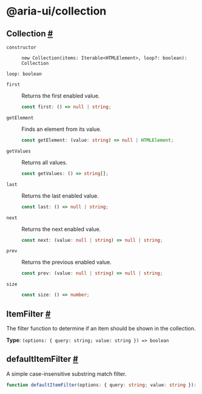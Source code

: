 # @aria-ui/collection

## Collection <a id="collection" href="#collection">#</a>

<dl>

<dt>

`constructor`

</dt>

<dd>

```
new Collection(items: Iterable<HTMLElement>, loop?: boolean): Collection
```

</dd>

<dt>

`loop: boolean`

</dt>

<dd>

</dd>

<dt>

`first`

</dt>

<dd>

Returns the first enabled value.

```ts
const first: () => null | string;
```

</dd>

<dt>

`getElement`

</dt>

<dd>

Finds an element from its value.

```ts
const getElement: (value: string) => null | HTMLElement;
```

</dd>

<dt>

`getValues`

</dt>

<dd>

Returns all values.

```ts
const getValues: () => string[];
```

</dd>

<dt>

`last`

</dt>

<dd>

Returns the last enabled value.

```ts
const last: () => null | string;
```

</dd>

<dt>

`next`

</dt>

<dd>

Returns the next enabled value.

```ts
const next: (value: null | string) => null | string;
```

</dd>

<dt>

`prev`

</dt>

<dd>

Returns the previous enabled value.

```ts
const prev: (value: null | string) => null | string;
```

</dd>

<dt>

`size`

</dt>

<dd>

```ts
const size: () => number;
```

</dd>

</dl>

## ItemFilter <a id="item-filter" href="#item-filter">#</a>

The filter function to determine if an item should be shown in the collection.

**Type**: `(options: { query: string; value: string }) => boolean`

## defaultItemFilter <a id="default-item-filter" href="#default-item-filter">#</a>

A simple case-insensitive substring match filter.

```ts
function defaultItemFilter(options: { query: string; value: string }): boolean;
```
